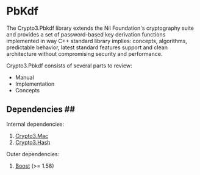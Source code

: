 # PbKdf



The Crypto3.Pbkdf library extends the Nil Foundation's cryptography suite and provides a set of password-based key derivation functions implemented in way C++ standard library implies: concepts, algorithms, predictable behavior, latest standard features support and clean architecture without compromising security and performance.

Crypto3.Pbkdf consists of several parts to review:

* Manual
* Implementation
* Concepts

## Dependencies ## <a href="#pbkdf_dependencies" id="pbkdf_dependencies"></a>

Internal dependencies:

1. [Crypto3.Mac](https://github.com/nilfoundation/block.git)
2. [Crypto3.Hash](https://github.com/nilfoundation/hash.git)

Outer dependencies:

1. [Boost](https://boost.org) (>= 1.58)
